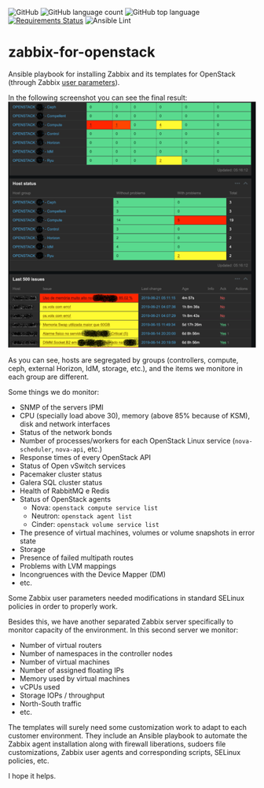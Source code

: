 ![GitHub](https://img.shields.io/github/license/josecastillolema/zabbix-for-openstack)
![GitHub language count](https://img.shields.io/github/languages/count/josecastillolema/zabbix-for-openstack)
![GitHub top language](https://img.shields.io/github/languages/top/josecastillolema/zabbix-for-openstack)
[![Requirements Status](https://requires.io/github/josecastillolema/zabbix-for-openstack/requirements.svg?branch=master)](https://requires.io/github/josecastillolema/zabbix-for-openstack/requirements/?branch=master)
![Ansible Lint](https://github.com/josecastillolema/zabbix-for-openstack/workflows/Ansible%20Lint/badge.svg)


# zabbix-for-openstack
Ansible playbook for installing Zabbix and its templates for OpenStack (through Zabbix [user parameters](https://www.zabbix.com/documentation/3.4/manual/config/items/userparameters)).

In the following screenshot you can see the final result:
![Zabbix screenshot](https://raw.githubusercontent.com/josecastillolema/zabbix-for-openstack/master/img/pastedImage_1.png)

As you can see, hosts are segregated by groups (controllers, compute, ceph, external Horizon, IdM, storage, etc.), and the items we monitore in each group are different.

Some things we do monitor:
 - SNMP of the servers IPMI 
 - CPU (specially load above 30), memory (above 85% because of KSM), disk and network interfaces
 - Status of the network bonds 
 - Number of processes/workers for each OpenStack Linux service (`nova-scheduler`, `nova-api`, etc.)
 - Response times of every OpenStack API
 - Status of Open vSwitch services
 - Pacemaker cluster status
 - Galera SQL cluster status
 - Health of RabbitMQ e Redis
 - Status of OpenStack agents
   - Nova: `openstack compute service list`
   - Neutron: `openstack agent list`
   - Cinder: `openstack volume service list`
 - The presence of virtual machines, volumes or volume snapshots in error state
 - Storage
 - Presence of failed multipath routes
 - Problems with LVM mappings
 - Incongruences with the Device Mapper (DM)
 - etc. 
 
Some Zabbix user parameters needed modifications in standard SELinux policies in order to properly work.
 
Besides this, we have another separated Zabbix server specifically to monitor capacity of the environment. In this second server we monitor:
 - Number of virtual routers
 - Number of namespaces in the controller nodes
 - Number of virtual machines
 - Number of assigned floating IPs
 - Memory used by virtual machines
 - vCPUs used
 - Storage IOPs / throughput
 - North-South traffic
 - etc.
 
The templates will surely need some customization work to adapt to each customer environment. They include an Ansible playbook to automate the Zabbix agent installation along with firewall liberations, sudoers file customizations, Zabbix user agents and corresponding scripts, SELinux policies, etc.

I hope it helps.
